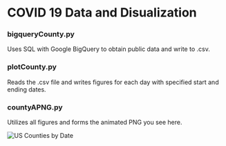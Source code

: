 # COVID 19 Data and Disualization  

### bigqueryCounty.py  
Uses SQL with Google BigQuery to obtain public data and write to .csv.  
### plotCounty.py  
Reads the .csv file and writes figures for each day with specified start and ending dates.  
### countyAPNG.py  
Utilizes all figures and forms the animated PNG you see here.  


![US Counties by Date](https://raw.githubusercontent.com/immortalcosmo/c19_visual/master/AnimatedCounties.png)
